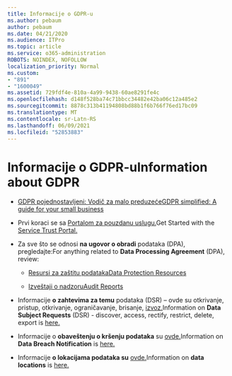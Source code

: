 ```yaml
---
title: Informacije o GDPR-u
ms.author: pebaum
author: pebaum
ms.date: 04/21/2020
ms.audience: ITPro
ms.topic: article
ms.service: o365-administration
ROBOTS: NOINDEX, NOFOLLOW
localization_priority: Normal
ms.custom:
- "891"
- "1600049"
ms.assetid: 729fdf4e-810a-4a99-9438-60ae8291fe4c
ms.openlocfilehash: d148f528ba74c71bbcc34482e42ba06c12a485e2
ms.sourcegitcommit: 8878c313b41194808bd88b1f6b766f76ed17bc09
ms.translationtype: MT
ms.contentlocale: sr-Latn-RS
ms.lasthandoff: 06/09/2021
ms.locfileid: "52853883"
---
```

# <a name="information-about-gdpr"></a><span data-ttu-id="30820-102">Informacije o GDPR-u</span><span class="sxs-lookup"><span data-stu-id="30820-102">Information about GDPR</span></span>

- [<span data-ttu-id="30820-103">GDPR pojednostavljeni: Vodič za malo preduzeće</span><span class="sxs-lookup"><span data-stu-id="30820-103">GDPR simplified: A guide for your small business</span></span>](/microsoft-365/admin/security-and-compliance/gdpr-compliance)

- <span data-ttu-id="30820-104">Prvi koraci se sa [Portalom za pouzdanu uslugu.](https://servicetrust.microsoft.com/ViewPage/GDPRGetStarted)</span><span class="sxs-lookup"><span data-stu-id="30820-104">Get Started with the [Service Trust Portal.](https://servicetrust.microsoft.com/ViewPage/GDPRGetStarted)</span></span>

- <span data-ttu-id="30820-105">Za sve što se odnosi **na ugovor o obradi** podataka (DPA), pregledajte:</span><span class="sxs-lookup"><span data-stu-id="30820-105">For anything related to **Data Processing Agreement** (DPA), review:</span></span>

  - [<span data-ttu-id="30820-106">Resursi za zaštitu podataka</span><span class="sxs-lookup"><span data-stu-id="30820-106">Data Protection Resources</span></span>](https://servicetrust.microsoft.com/ViewPage/TrustDocuments)

  - [<span data-ttu-id="30820-107">Izveštaji o nadzoru</span><span class="sxs-lookup"><span data-stu-id="30820-107">Audit Reports</span></span>](https://servicetrust.microsoft.com/ViewPage/MSComplianceGuide)

- <span data-ttu-id="30820-108">Informacije **o zahtevima za temu** podataka (DSR) – ovde su otkrivanje, pristup, otkrivanje, ograničavanje, brisanje, [izvoz.](/microsoft-365/compliance/gdpr-dsr-office365)</span><span class="sxs-lookup"><span data-stu-id="30820-108">Information on **Data Subject Requests** (DSR) - discover, access, rectify, restrict, delete, export is [here.](/microsoft-365/compliance/gdpr-dsr-office365)</span></span>

- <span data-ttu-id="30820-109">Informacije o **obaveštenju o kršenju podataka** su [ovde.](https://servicetrust.microsoft.com/ViewPage/GDPRBreach)</span><span class="sxs-lookup"><span data-stu-id="30820-109">Information on **Data Breach Notification** is [here.](https://servicetrust.microsoft.com/ViewPage/GDPRBreach)</span></span>

- <span data-ttu-id="30820-110">Informacije **o lokacijama podataka su** [ovde.](https://products.office.com/where-is-your-data-located?ms.officeurl=datamaps&amp;geo=All#All)</span><span class="sxs-lookup"><span data-stu-id="30820-110">Information on **data locations** is [here.](https://products.office.com/where-is-your-data-located?ms.officeurl=datamaps&amp;geo=All#All)</span></span>

